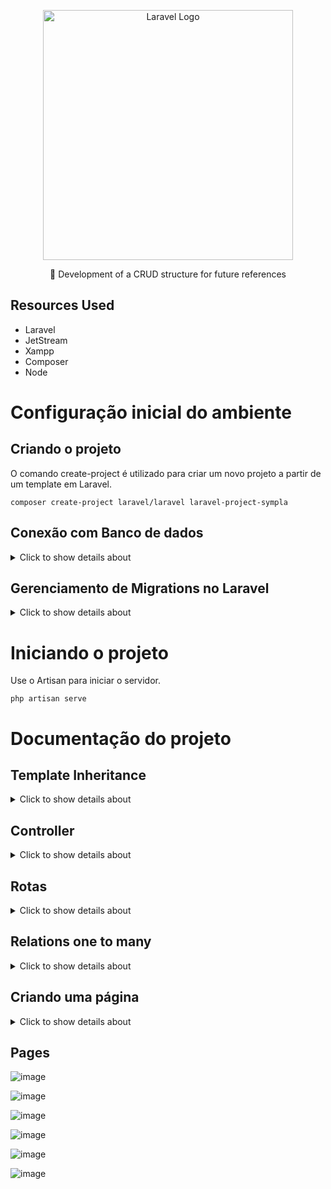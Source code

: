 <p align="center"><a href="https://laravel.com" target="_blank"><img src="https://raw.githubusercontent.com/laravel/art/master/logo-lockup/5%20SVG/2%20CMYK/1%20Full%20Color/laravel-logolockup-cmyk-red.svg" width="400" alt="Laravel Logo"></a></p>

<p align="center">🚀 Development of a CRUD structure for future references</p>

## Resources Used
- Laravel
- JetStream
- Xampp
- Composer
- Node

# Configuração inicial do ambiente

## Criando o projeto

O comando create-project é utilizado para criar um novo projeto a partir de um template em Laravel.

```
composer create-project laravel/laravel laravel-project-sympla
```

## Conexão com Banco de dados

<details>
 <summary>Click to show details about </summary>

#### Criação do Banco de Dados:

- Inicie SQL no XAMPP

- Navegue até http://localhost/phpmyadmin/ para acessar a interface de gerenciamento de bancos de dados  

- Crie um novo banco de dados com o nome desejado.

#### Configuração do Banco de Dados no Laravel:

- Abra o arquivo .env no seu projeto Laravel e localize a variável DB_DATABASE.

- Altere o valor dessa variável para nome do banco de dados criado

#### Criação das tabelas no Banco de Dados:

Use o Artisan para criar as tabelas de database/migrations no Banco de Dados 

```
php artisan migrate
```

## Instalação do Jetstream para Autenticação

#### Instalação do Jetstream:

Utilize o Composer para adicionar o Jetstream ao seu projeto Laravel:

```
composer require laravel/jetstream
```

#### Instalação do Livewire:

Use o Artisan para instalar o Jetstream com suporte ao Livewire:

```
php artisan jetstream:install livewire
```

#### Criação das tabelas no Banco de Dados:

Use o Artisan para criar as tabelas geradas pelo Jetstream no Banco de Dados 

```
php artisan migrate
```

#### Instalação do Node.js e Compilação de Recursos:

Instale as dependências do Node.js necessárias para o projeto:

```
npm install
```

Compile os recursos do frontend com o comando:

```
npm run dev
```

</details>

## Gerenciamento de Migrations no Laravel

<details>
 <summary>Click to show details about </summary>

#### Estrutura da Migration:
- Método up(): Define as operações a serem realizadas quando a migration é aplicada, como criar uma tabela.
- Método down(): Define as operações para reverter as mudanças realizadas pelo método up(), como deletar uma tabela.

#### Criação Migrations: 
- Comando: php artisan make:migration nome_da_migration
- Exemplo: php artisan make:migration create_products_table
- Descrição: Este comando cria um novo arquivo de migration na pasta database/migrations. As migrations são usadas para criar e modificar tabelas no banco de dados.

#### Executar Migrations:
- Comando: php artisan migrate
- Descrição: Aplica todas as migrations pendentes, criando ou modificando tabelas no banco de dados conforme definido nos métodos up() das migrations.

#### Verificar Status das Migrations:
- Comando: php artisan migrate:status
- Descrição: Exibe o status de cada migration, indicando se foi aplicada ou não.

#### Atualizar Tabelas:
- Comando: php artisan migrate:fresh
- Descrição: Remove todas as tabelas do banco de dados utilizando o método down() e recria-as usando o método up(). Atenção: Este comando deletará todas as tabelas do banco de dados.

#### Adicionar Campos:
- Comando: php artisan make:migration add_field_to_table
- Exemplo: php artisan make:migration add_category_to_products_table
- Descrição: Cria uma nova migration para adicionar campos a uma tabela existente. Utilize Schema::table para modificar tabelas já existentes.

#### Aplicar Alterações:
- Comando: php artisan migrate
- Descrição: Após criar uma migration para adicionar ou modificar campos, execute este comando para aplicar as alterações.

#### Desfazer Alterações:
- Comando: php artisan migrate:rollback
- Descrição: Reverte a última batch de migrations aplicadas.
- Comando: php artisan migrate:reset
- Descrição: Reverte todas as migrations aplicadas e as reexecuta. Deleta todas as tabelas e recria-as a partir das migrations.

</details>

# Iniciando o projeto

Use o Artisan para iniciar o servidor.

```
php artisan serve
```

# Documentação do projeto

## Template Inheritance

<details>
 <summary>Click to show details about </summary>

Criação pasta chamada layouts dentro de resources/views, onde foi adicionado o arquivo main.blade.php. Este arquivo serve como um layout base para as páginas, contendo a diretiva @yield('content'), que é responsável por renderizar o conteúdo específico das páginas.

![image](https://github.com/user-attachments/assets/794ffe26-b45d-4ee2-b7ae-325ddef51c32)


- Exibição de Erros: O bloco @if ($errors->any()) verifica se há algum erro de validação. Se existirem, uma div com a classe alert alert-danger é exibida, listando todos os erros em um <ul> com <li> para cada erro.

- Exibição de Mensagens de Sucesso: O bloco @if(session('msg')) verifica se há uma mensagem de sucesso armazenada na sessão. Se houver, essa mensagem é exibida em um parágrafo com a classe msg.

- Renderização de Conteúdo Dinâmico: O comando @yield('content') é utilizado para inserir o conteúdo específico de cada página que estender esse layout.

- <x-app-layout>: É um componente Blade fornecido pelo JetStream no Laravel, que implementa configurações de segurança para usuários autenticados. Para garantir o correto funcionamento da autenticação durante a troca de dados entre o cliente e o servidor, é essencial encapsular todo o conteúdo destinado ao @yield dentro desse componente.

![image](https://github.com/user-attachments/assets/c01059d3-1694-4958-9212-4a06395d6b54)

#### @extends('layouts.main'):

Este comando indica que o arquivo Blade atual está estendendo um layout principal chamado main, que está localizado na pasta layouts. O layout é geralmente um template básico que define a estrutura comum para várias páginas, como o cabeçalho, rodapé e outras seções que são reutilizadas em várias views.

#### @section('content'):

Este comando define uma seção de conteúdo dentro do template Blade. A palavra 'content' é o nome da seção. No layout principal (layouts.main), há um comando @yield('content'), que é onde o conteúdo definido nesta seção será inserido.


![image](https://github.com/user-attachments/assets/78f3ab9a-b831-45a2-a7b2-c1d8593821d2)


</details>

## Controller

<details>
 <summary>Click to show details about </summary>
    
#### Criação do Controller:

Para criar um novo controller no Laravel, utilize o comando Artisan:

```
php artisan make:controller EventController
```
O nome EventController é escolhido para representar um controlador que gerenciará ações relacionadas a eventos. Por padrão, a ação index dentro do controller é configurada para retornar a view welcome.

#### Utilizando o Controller nas Rotas:

Para utilizar o controller em uma rota, primeiro importe-o no arquivo de rotas:

```
use App\Http\Controllers\EventController;
```
Em seguida, configure a rota para usar a ação do controller especificada:

```
Route::get('/', [EventController::class, 'index']);
```

Neste exemplo, a rota '/' está configurada para chamar a ação index do EventController. Assim, ao acessar a URL associada à rota, o Laravel direcionará a requisição para a ação index do controller, que será responsável por processar a requisição e retornar a resposta apropriada.

#### Actions

- index(): Recupera e exibe todos os eventos ou filtra eventos com base em um termo de pesquisa. Exibe esses eventos na visão welcome.

- create(): Retorna a visão events.create, onde o usuário pode criar um novo evento.

- store(Request $request): Valida e armazena um novo evento com base nos dados do formulário. Se houver uma imagem, ela é salva e associada ao evento. O evento é então salvo no banco de dados e o usuário é redirecionado para a página inicial com uma mensagem de sucesso.

- show($id): Exibe os detalhes de um evento específico, incluindo se o usuário atual está participando do evento. Retorna a visão events.show.

- dashboard(): Exibe o painel de controle do usuário, mostrando seus eventos e eventos nos quais ele está participando.

- destroy($id): Exclui um evento específico do banco de dados e redireciona para o painel de controle com uma mensagem de sucesso.

- edit($id): Exibe a visão events.edit para editar um evento específico, mas apenas se o usuário atual for o proprietário do evento.

- update(Request $request): Atualiza um evento específico com base nos dados do formulário. Se uma nova imagem for carregada, ela substitui a imagem antiga. O evento é atualizado no banco de dados e o usuário é redirecionado para o painel de controle com uma mensagem de sucesso.

- joinEvent($id): Adiciona o usuário atual como participante de um evento específico e redireciona para o painel de controle com uma mensagem de confirmação.

- leaveEvent($id): Remove o usuário atual como participante de um evento específico e redireciona para o painel de controle com uma mensagem de sucesso.

</details>

## Rotas

<details>
 <summary>Click to show details about </summary>

![image](https://github.com/user-attachments/assets/4dedb597-6f39-4d84-85c9-fd42e3c36a14)

#### Route::get('/dashboard', ...:

- Define uma rota HTTP GET para o caminho /dashboard. Isso significa que quando um usuário acessa a URL example.com/dashboard, essa rota será acionada.

#### [EventController::class, 'dashboard']:

- Especifica o controlador e o método que devem ser chamados quando a rota /dashboard for acessada.
- EventController::class refere-se à classe EventController, e 'dashboard' é o método dentro desse controlador que será executado para lidar com a solicitação.

![image](https://github.com/user-attachments/assets/7bd6f7da-bbb7-4b6a-81de-b5415a718ac4)

Retornando a view localizada em events/dashboard.blade.php


#### ->name('events.dashboard'):

- Atribui um nome à rota, neste caso 'events.dashboard'. Isso permite que você faça referência a essa rota de forma mais conveniente em outras partes do seu código, como ao gerar URLs ou redirecionar usuários.

 ![image](https://github.com/user-attachments/assets/3e6bbc13-17b8-4857-b9f3-b38d0304fce5)


#### Route::get('/dashboard', [EventController::class, 'dashboard'])->name('events.dashboard');

- Descrição: Exibe o painel de controle ou dashboard, geralmente usado para mostrar uma visão geral dos eventos ou dados relacionados.
- Método HTTP: GET
- Nome: events.dashboard

#### Route::get('/events/create', [EventController::class, 'create'])->name('events.create');

- Descrição: Mostra um formulário para criar um novo evento.
- Método HTTP: GET
- Nome: events.create

#### Route::get('/events/{id}', [EventController::class, 'show'])->name('events.show');

- Descrição: Exibe os detalhes de um evento específico, identificado pelo ID fornecido na URL.
- Método HTTP: GET
- Nome: events.show

#### Route::get('/events/edit/{id}', [EventController::class, 'edit'])->name('events.edit');

- Descrição: Mostra um formulário para editar um evento existente, identificado pelo ID fornecido na URL.
- Método HTTP: GET
- Nome: events.edit

#### Route::put('/events/update/{id}', [EventController::class, 'update'])->name('events.update');

- Descrição: Atualiza os dados de um evento existente com base nas informações enviadas no formulário e o ID fornecido na URL.
- Método HTTP: PUT
- Nome: events.update

#### Route::post('/events', [EventController::class, 'store'])->name('events.store');

- Descrição: Armazena um novo evento no banco de dados com base nas informações enviadas no formulário.
- Método HTTP: POST
- Nome: events.store

#### Route::delete('/events/{id}', [EventController::class, 'destroy'])->name('events.destroy');

- Descrição: Remove um evento existente do banco de dados com base no ID fornecido na URL.
- Método HTTP: DELETE
- Nome: events.destroy

#### Route::post('/events/join/{id}', [EventController::class, 'joinEvent'])->name('events.joinEvent');

- Descrição: Permite que um usuário se inscreva ou participe de um evento específico identificado pelo ID.
- Método HTTP: POST
- Nome: events.joinEvent

#### Route::delete('/events/leave/{id}', [EventController::class, 'leaveEvent'])->name('events.leaveEvent');

- Descrição: Permite que um usuário saia ou deixe um evento específico identificado pelo ID.
- Método HTTP: DELETE
- Nome: events.leaveEvent

</details>

## Relations one to many 

<details>
 <summary>Click to show details about </summary>

#### Criação da Migration:

Para adicionar uma coluna user_id à tabela events, use o comando Artisan:

```
php artisan make:migration add_user_id_to_events_table
```

Esse comando cria um arquivo de migration onde você pode definir as alterações necessárias na tabela.

![image](https://github.com/user-attachments/assets/c7a786cd-86c6-411a-a137-24bac851acc0)


#### Alteração do Model Event:

No model Event, adicione uma função para definir a relação com o model User. A função user no singular indica que o Event pertence a um único User, criando uma relação de chave estrangeira:


![image](https://github.com/user-attachments/assets/6d0dd7df-72d3-4dd6-8aaf-8e1c72377cb7)


#### Alteração do Model User:

No model User, adicione uma função para definir a relação com o model Event. A função events no plural indica que o User pode ter muitos Events, criando uma relação de chave estrangeira:

![image](https://github.com/user-attachments/assets/b959db41-160b-446d-a803-1be9bd628c37)

Essas mudanças estabelecem a relação entre os modelos Event e User, onde um evento pertence a um usuário e um usuário pode ter muitos eventos associados.

</details>


## Criando uma página

<details>
 <summary>Click to show details about </summary>

#### Alteração da Rota:

Adicione uma nova rota para o dashboard no arquivo de rotas (web.php), que aponta para um método chamado dashboard no EventController. O nome da rota é definido como events.dashboard:

```
Route::get('/dashboard', [EventController::class, 'dashboard'])->name('events.dashboard');

```

#### Adição da Função no Controller:

No EventController, adicione um método dashboard para manipular a lógica e a visualização do dashboard:

```
public function dashboard()
{
    // Lógica para o dashboard
   return view('events.dashboard', ['events' => $events, 'eventsasparticipant' => $eventsAsParticipant]);
}
```

#### Alteração dos Links:

Atualize os links em seu aplicativo para utilizar a nova rota nomeada events.dashboard. Isso pode envolver a atualização de links em seus componentes Blade ou outras partes do seu código:

```
<a href="{{ route('events.dashboard') }}">Dashboard</a>
```

#### Criação do Componente Dashboard:

Crie um componente Blade chamado dashboard.blade.php na pasta resources/views/events para definir o layout e o conteúdo do dashboard:

```
<!-- resources/views/events/dashboard.blade.php -->
@extends('layouts.app')

@section('content')
    <h1>Dashboard</h1>
    <!-- Conteúdo do dashboard -->
@endsection

```

</details>

## Pages

![image](https://github.com/user-attachments/assets/68cead34-9a1c-4ba2-84fc-0492a34d744c)

![image](https://github.com/user-attachments/assets/191c6400-aa4a-42c5-9835-3e4b01e1171d)

![image](https://github.com/user-attachments/assets/43bca8e7-aaac-4267-a7c0-1fe7a0919f2e)

![image](https://github.com/user-attachments/assets/1f5b5c86-e197-4de0-9962-3f90d5995675)

![image](https://github.com/user-attachments/assets/87e4bdd2-6409-4246-af06-2a9194402176)

![image](https://github.com/user-attachments/assets/9f23826c-9d55-4bd4-bea2-09c6a43aee3e)


